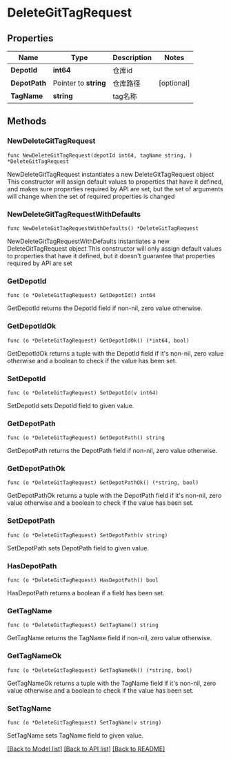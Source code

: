 # DeleteGitTagRequest

## Properties

Name | Type | Description | Notes
------------ | ------------- | ------------- | -------------
**DepotId** | **int64** | 仓库id | 
**DepotPath** | Pointer to **string** | 仓库路径 | [optional] 
**TagName** | **string** | tag名称 | 

## Methods

### NewDeleteGitTagRequest

`func NewDeleteGitTagRequest(depotId int64, tagName string, ) *DeleteGitTagRequest`

NewDeleteGitTagRequest instantiates a new DeleteGitTagRequest object
This constructor will assign default values to properties that have it defined,
and makes sure properties required by API are set, but the set of arguments
will change when the set of required properties is changed

### NewDeleteGitTagRequestWithDefaults

`func NewDeleteGitTagRequestWithDefaults() *DeleteGitTagRequest`

NewDeleteGitTagRequestWithDefaults instantiates a new DeleteGitTagRequest object
This constructor will only assign default values to properties that have it defined,
but it doesn't guarantee that properties required by API are set

### GetDepotId

`func (o *DeleteGitTagRequest) GetDepotId() int64`

GetDepotId returns the DepotId field if non-nil, zero value otherwise.

### GetDepotIdOk

`func (o *DeleteGitTagRequest) GetDepotIdOk() (*int64, bool)`

GetDepotIdOk returns a tuple with the DepotId field if it's non-nil, zero value otherwise
and a boolean to check if the value has been set.

### SetDepotId

`func (o *DeleteGitTagRequest) SetDepotId(v int64)`

SetDepotId sets DepotId field to given value.


### GetDepotPath

`func (o *DeleteGitTagRequest) GetDepotPath() string`

GetDepotPath returns the DepotPath field if non-nil, zero value otherwise.

### GetDepotPathOk

`func (o *DeleteGitTagRequest) GetDepotPathOk() (*string, bool)`

GetDepotPathOk returns a tuple with the DepotPath field if it's non-nil, zero value otherwise
and a boolean to check if the value has been set.

### SetDepotPath

`func (o *DeleteGitTagRequest) SetDepotPath(v string)`

SetDepotPath sets DepotPath field to given value.

### HasDepotPath

`func (o *DeleteGitTagRequest) HasDepotPath() bool`

HasDepotPath returns a boolean if a field has been set.

### GetTagName

`func (o *DeleteGitTagRequest) GetTagName() string`

GetTagName returns the TagName field if non-nil, zero value otherwise.

### GetTagNameOk

`func (o *DeleteGitTagRequest) GetTagNameOk() (*string, bool)`

GetTagNameOk returns a tuple with the TagName field if it's non-nil, zero value otherwise
and a boolean to check if the value has been set.

### SetTagName

`func (o *DeleteGitTagRequest) SetTagName(v string)`

SetTagName sets TagName field to given value.



[[Back to Model list]](../README.md#documentation-for-models) [[Back to API list]](../README.md#documentation-for-api-endpoints) [[Back to README]](../README.md)


